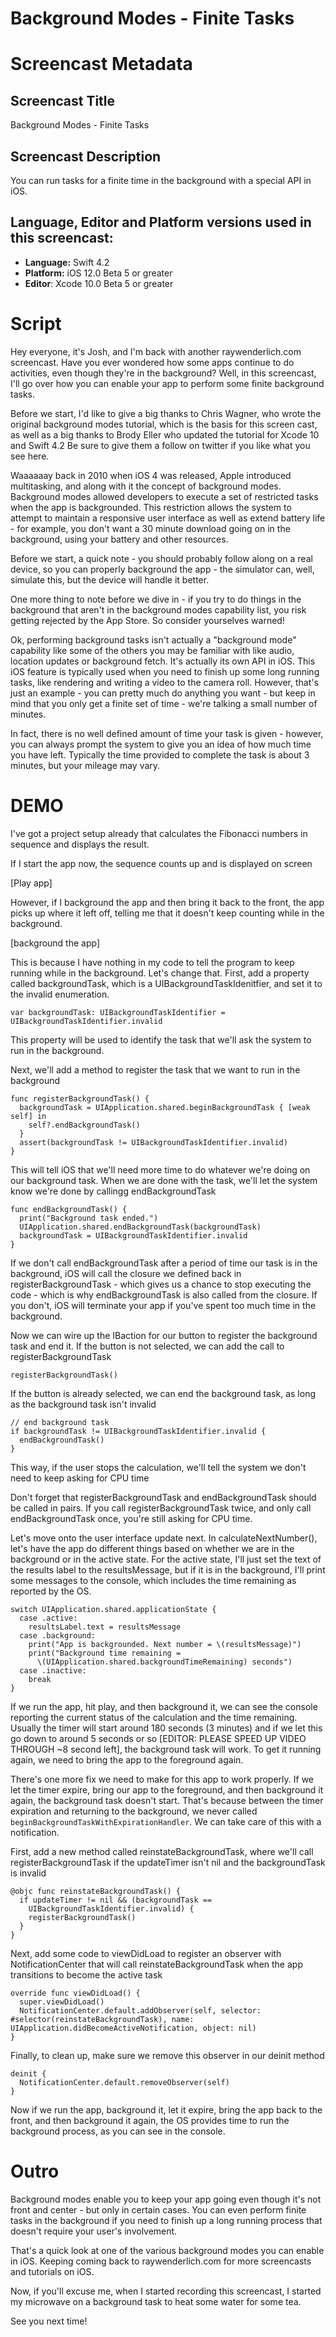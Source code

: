 # Background Modes - Finite Tasks


# Screencast Metadata

## Screencast Title

Background Modes - Finite Tasks

## Screencast Description

You can run tasks for a finite time in the background with a special API in iOS.  

## Language, Editor and Platform versions used in this screencast:

* **Language:** Swift 4.2
* **Platform:** iOS 12.0 Beta 5 or greater
* **Editor**: Xcode 10.0 Beta 5 or greater


# Script

Hey everyone, it's Josh, and I'm back with another raywenderlich.com screencast.  Have you ever wondered how some apps continue to do activities, even though they're in the background?  Well, in this screencast, I'll go over how you can enable your app to perform some finite background tasks.    

Before we start, I'd like to give a big thanks to Chris Wagner, who wrote the original background modes tutorial, which is the basis for this screen cast, as well as a big thanks to Brody Eller who updated the tutorial for Xcode 10 and Swift 4.2  Be sure to give them a follow on twitter if you like what you see here.  


Waaaaaay back in 2010 when iOS 4 was released, Apple introduced multitasking, and along with it the concept of background modes.  Background modes allowed developers to execute a set of restricted tasks when the app is backgrounded.  This restriction allows the system to attempt to maintain a responsive user interface as well as extend battery life - for example, you don't want a 30 minute download going on in the background, using your battery and other resources.  

Before we start, a quick note - you should probably follow along on a real device, so you can properly background the app - the simulator can, well, simulate this, but the device will handle it better.  

One more thing to note before we dive in - if you try to do things in the background that aren't in the background modes capability list, you risk getting rejected by the App Store.  So consider yourselves warned!

Ok, performing background tasks isn't actually a "background mode" capability like some of the others you may be familiar with like audio, location updates or background fetch. It's actually its own API in iOS.  This iOS feature is typically used when you need to finish up some long running tasks, like rendering and writing a video to the camera roll.  However, that's just an example - you can pretty much do anything you want - but keep in mind that you only get a finite set of time - we're talking a small number of minutes.  

In fact, there is no well defined amount of time your task is given - however, you can always prompt the system to give you an idea of how much time you have left.  Typically the time provided to complete the task is about 3 minutes, but your mileage may vary.   


# DEMO

I've got a project setup already that calculates the Fibonacci numbers in sequence and displays the result. 

If I start the app now, the sequence counts up and is displayed on screen

[Play app]

However, if I background the app and then bring it back to the front, the app picks up where it left off, telling me that it doesn't keep counting while in the background.  

[background the app]

This is because I have nothing in my code to tell the program to keep running while in the background.  Let's change that.  First, add a property called backgroundTask, which is a UIBackgroundTaskIdenitfier, and set it to the invalid enumeration.  


`var backgroundTask: UIBackgroundTaskIdentifier = UIBackgroundTaskIdentifier.invalid`

This property will be used to identify the task that we'll ask the system to run in the background. 

Next, we'll add a method to register the task that we want to run in the background

```
func registerBackgroundTask() {
  backgroundTask = UIApplication.shared.beginBackgroundTask { [weak self] in
    self?.endBackgroundTask()
  }
  assert(backgroundTask != UIBackgroundTaskIdentifier.invalid)
}
```

This will tell iOS that we'll need more time to do whatever we're doing on our background task.  When we are done with the task, we'll let the system know we're done by callingg endBackgroundTask

```
func endBackgroundTask() {
  print("Background task ended.")
  UIApplication.shared.endBackgroundTask(backgroundTask)
  backgroundTask = UIBackgroundTaskIdentifier.invalid
}

```

If we don't call endBackgroundTask after a period of time our task is in the background, iOS will call the closure we defined back in registerBackgroundTask - which gives us a chance to stop executing the code - which is why endBackgroundTask is also called from the closure.  If you don't, iOS will terminate your app if you've spent too much time in the background. 

Now we can wire up the IBaction for our button to register the background task and end it.  If the button is not selected, we can add the call to registerBackgroundTask

`registerBackgroundTask()`

If the button is already selected, we can end the background task, as long as the background task isn't invalid


```
// end background task
if backgroundTask != UIBackgroundTaskIdentifier.invalid {
  endBackgroundTask()
}
```

This way, if the user stops the calculation, we'll tell the system we don't need to keep asking for CPU time

Don't forget that registerBackgroundTask and endBackgroundTask should be called in pairs.  If you call registerBackgroundTask twice, and only call endBackgroundTask once, you're still asking for CPU time.  

Let's move onto the user interface update next.  In calculateNextNumber(), let's have the app do different things based on whether we are in the background or in the active state.  For the active state, I'll just set the text of the results label to the resultsMessage, but if it is in the background, I'll print some messages to the console, which includes the time remaining as reported by the OS.  

```
switch UIApplication.shared.applicationState {
  case .active:
    resultsLabel.text = resultsMessage
  case .background:
    print("App is backgrounded. Next number = \(resultsMessage)")
    print("Background time remaining = 
      \(UIApplication.shared.backgroundTimeRemaining) seconds")
  case .inactive:
    break
}

```

If we run the app, hit play, and then background it, we can see the console reporting the current status of the calculation and the time remaining.  Usually the timer will start around 180 seconds (3 minutes) and if we let this go down to around 5 seconds or so [EDITOR: PLEASE SPEED UP VIDEO THROUGH ~8 second left], the background task will work.  To get it running again, we need to bring the app to the foreground again.  

There's one more fix we need to make for this app to work properly.  If we let the timer expire, bring our app to the foreground, and then background it again, the background task doesn't start.  That's because between the timer expiration and returning to the background, we never called `beginBackgroundTaskWithExpirationHandler`.  We can take care of this with a notification.

First, add a new method called reinstateBackgroundTask, where we'll call registerBackgroundTask if the updateTimer isn't nil and the backgroundTask is invalid

```
@objc func reinstateBackgroundTask() {
  if updateTimer != nil && (backgroundTask == 
    UIBackgroundTaskIdentifier.invalid) {
    registerBackgroundTask()
  }
}
````

Next, add some code to viewDidLoad to register an observer with NotificationCenter that will call reinstateBackgroundTask when the app transitions to become the active task

```
override func viewDidLoad() {
  super.viewDidLoad()
  NotificationCenter.default.addObserver(self, selector: #selector(reinstateBackgroundTask), name: UIApplication.didBecomeActiveNotification, object: nil)
}

```

Finally, to clean up, make sure we remove this observer in our deinit method 

```
deinit {
  NotificationCenter.default.removeObserver(self)
}
```

Now if we run the app, background it, let it expire, bring the app back to the front, and then background it again, the OS provides time to run the background process, as you can see in the console.  


# Outro

Background modes enable you to keep your app going even though it's not front and center - but only in certain cases.  You can even perform finite tasks in the background if you need to finish up a long running process that doesn't require your user's involvement.  
 
That's a quick look at one of the various background modes you can enable in iOS.  Keeping coming back to raywenderlich.com for more screencasts and tutorials on iOS.  

Now, if you'll excuse me, when I started recording this screencast, I started my microwave on a background task to heat some water for some tea.  

See you next time!
